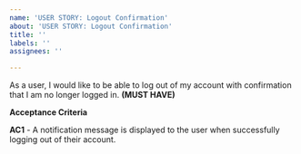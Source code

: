 ```yaml
---
name: 'USER STORY: Logout Confirmation'
about: 'USER STORY: Logout Confirmation'
title: ''
labels: ''
assignees: ''

---
```


As a user, I would like to be able to log out of my account with confirmation that I am no longer logged in. **(MUST HAVE)**

**Acceptance Criteria**

**AC1** - A notification message is displayed to the user when successfully logging out of their account.

